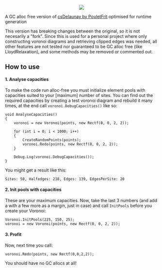 <p align="center">
<img src="https://i.imgur.com/KO1h1Qs.gif">
</p>

A GC alloc free version of [csDelaunay by PouletFrit](https://github.com/PouletFrit/csDelaunay) optimised for runtime generation

This version has breaking changes between the original, so it is not necesarily a "fork". Since this is used for a personal project where only constructing voronoi diagrams and retrieving clipped edges was needed, all other features are not tested nor guaranteed to be GC alloc free (like LloydRelaxation), and some methods may be removed or commented out.

## How to use

#### 1. Analyse capacities
To make the code run alloc-free you must initialize element pools with capacities suited to your [maximum] number of sites. You can find out the required capacities by creating a test voronoi diagram and rebuild it many times, at the end call `voronoi.DebugCapacities()` like so:

```
void AnalyseCapacities()
{
    voronoi = new Voronoi(points, new Rectf(0, 0, 2, 2));

    for (int i = 0; i < 1000; i++)
    {
        CreateRandomPoints(points);
        voronoi.Redo(points, new Rectf(0, 0, 2, 2));
    }

    Debug.Log(voronoi.DebugCapacities());
}
```
You might get a result like this:
```
Sites: 50, Halfedges: 218, Edges: 139, EdgesPerSite: 20
```
#### 2. Init pools with capacities
These are your maximum capacities. Now, take the last 3 numbers (and add a with a few more as a margin, just in case) and call `InitPools` before you create your Voronoi:
```
Voronoi.InitPools(225, 150, 25);
voronoi = new Voronoi(points, new Rectf(0, 0, 2, 2));
```
#### 3. Profit
Now, next time you call:
```
voronoi.Redo(points, new Rectf(0,0,2,2));
```
You should have no GC allocs at all!